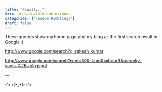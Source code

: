 ```yaml
---
title: "Finally.."
date: 2005-10-18T08:00:01+0000
categories: ["Random Ramblings"]
draft: false
---
```


These queries show my home page and my blog as the first search result in  
Google :)


<a href="http://www.google.com/search?q=rakesh_kumar"> 
http://www.google.com/search?q=rakesh_kumar  
</a>

<a href="http://www.google.com/search?num=50&hl=en&safe=off&q=rocky-says+%2B+blogspot"> http://www.google.com/search?num=50&hl=en&safe=off&q=rocky-says+%2B+blogspot  
</a>


-- 

‹^› ‹(•¿•)› ‹^›
